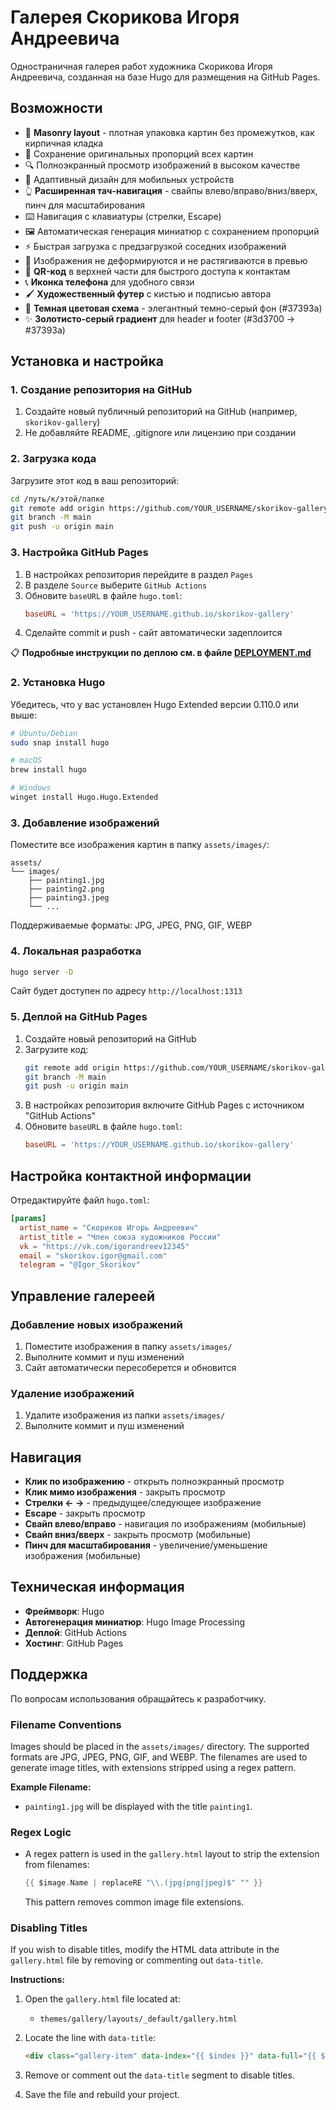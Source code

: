 # Галерея Скорикова Игоря Андреевича

Одностраничная галерея работ художника Скорикова Игоря Андреевича, созданная на базе Hugo для размещения на GitHub Pages.

## Возможности

- 🧱 **Masonry layout** - плотная упаковка картин без промежутков, как кирпичная кладка
- 📸 Сохранение оригинальных пропорций всех картин
- 🔍 Полноэкранный просмотр изображений в высоком качестве
- 📱 Адаптивный дизайн для мобильных устройств
- 👆 **Расширенная тач-навигация** - свайпы влево/вправо/вниз/вверх, пинч для масштабирования
- ⌨️ Навигация с клавиатуры (стрелки, Escape)
- 🖼️ Автоматическая генерация миниатюр с сохранением пропорций
- ⚡ Быстрая загрузка с предзагрузкой соседних изображений
- 🎨 Изображения не деформируются и не растягиваются в превью
- 📱 **QR-код** в верхней части для быстрого доступа к контактам
- 📞 **Иконка телефона** для удобного связи
- 🖌️ **Художественный футер** с кистью и подписью автора
- 🎨 **Темная цветовая схема** - элегантный темно-серый фон (#37393a)
- ✨ **Золотисто-серый градиент** для header и footer (#3d3700 → #37393a)

## Установка и настройка

### 1. Создание репозитория на GitHub

1. Создайте новый публичный репозиторий на GitHub (например, `skorikov-gallery`)
2. Не добавляйте README, .gitignore или лицензию при создании

### 2. Загрузка кода

Загрузите этот код в ваш репозиторий:

```bash
cd /путь/к/этой/папке
git remote add origin https://github.com/YOUR_USERNAME/skorikov-gallery.git
git branch -M main
git push -u origin main
```

### 3. Настройка GitHub Pages

1. В настройках репозитория перейдите в раздел `Pages`
2. В разделе `Source` выберите `GitHub Actions`
3. Обновите `baseURL` в файле `hugo.toml`:
   ```toml
   baseURL = 'https://YOUR_USERNAME.github.io/skorikov-gallery'
   ```
4. Сделайте commit и push - сайт автоматически задеплоится

📋 **Подробные инструкции по деплою см. в файле [DEPLOYMENT.md](DEPLOYMENT.md)**

### 2. Установка Hugo

Убедитесь, что у вас установлен Hugo Extended версии 0.110.0 или выше:

```bash
# Ubuntu/Debian
sudo snap install hugo

# macOS
brew install hugo

# Windows
winget install Hugo.Hugo.Extended
```

### 3. Добавление изображений

Поместите все изображения картин в папку `assets/images/`:

```
assets/
└── images/
    ├── painting1.jpg
    ├── painting2.png
    ├── painting3.jpeg
    └── ...
```

Поддерживаемые форматы: JPG, JPEG, PNG, GIF, WEBP

### 4. Локальная разработка

```bash
hugo server -D
```

Сайт будет доступен по адресу `http://localhost:1313`

### 5. Деплой на GitHub Pages

1. Создайте новый репозиторий на GitHub
2. Загрузите код:
   ```bash
   git remote add origin https://github.com/YOUR_USERNAME/skorikov-gallery.git
   git branch -M main
   git push -u origin main
   ```
3. В настройках репозитория включите GitHub Pages с источником "GitHub Actions"
4. Обновите `baseURL` в файле `hugo.toml`:
   ```toml
   baseURL = 'https://YOUR_USERNAME.github.io/skorikov-gallery'
   ```

## Настройка контактной информации

Отредактируйте файл `hugo.toml`:

```toml
[params]
  artist_name = "Скориков Игорь Андреевич"
  artist_title = "Член союза художников России"
  vk = "https://vk.com/igorandreev12345"
  email = "skorikov.igor@gmail.com"
  telegram = "@Igor_Skorikov"
```

## Управление галереей

### Добавление новых изображений

1. Поместите изображения в папку `assets/images/`
2. Выполните коммит и пуш изменений
3. Сайт автоматически пересоберется и обновится

### Удаление изображений

1. Удалите изображения из папки `assets/images/`
2. Выполните коммит и пуш изменений

## Навигация

- **Клик по изображению** - открыть полноэкранный просмотр
- **Клик мимо изображения** - закрыть просмотр
- **Стрелки ← →** - предыдущее/следующее изображение
- **Escape** - закрыть просмотр
- **Свайп влево/вправо** - навигация по изображениям (мобильные)
- **Свайп вниз/вверх** - закрыть просмотр (мобильные)
- **Пинч для масштабирования** - увеличение/уменьшение изображения (мобильные)

## Техническая информация

- **Фреймворк**: Hugo
- **Автогенерация миниатюр**: Hugo Image Processing
- **Деплой**: GitHub Actions
- **Хостинг**: GitHub Pages

## Поддержка

По вопросам использования обращайтесь к разработчику.

### Filename Conventions

Images should be placed in the `assets/images/` directory. The supported formats are JPG, JPEG, PNG, GIF, and WEBP. The filenames are used to generate image titles, with extensions stripped using a regex pattern.

**Example Filename:**

- `painting1.jpg` will be displayed with the title `painting1`.

### Regex Logic

- A regex pattern is used in the `gallery.html` layout to strip the extension from filenames: 
   ```go
   {{ $image.Name | replaceRE "\\.(jpg|png|jpeg)$" "" }}
   ```
   This pattern removes common image file extensions.

### Disabling Titles

If you wish to disable titles, modify the HTML data attribute in the `gallery.html` file by removing or commenting out `data-title`.

**Instructions:**

1. Open the `gallery.html` file located at:
   - `themes/gallery/layouts/_default/gallery.html`

2. Locate the line with `data-title`:
   ```html
   <div class="gallery-item" data-index="{{ $index }}" data-full="{{ $image.RelPermalink }}" data-title="{{ $image.Name | replaceRE "\\.(jpg|png|jpeg)$" "" }}">
   ```

3. Remove or comment out the `data-title` segment to disable titles.

4. Save the file and rebuild your project.
